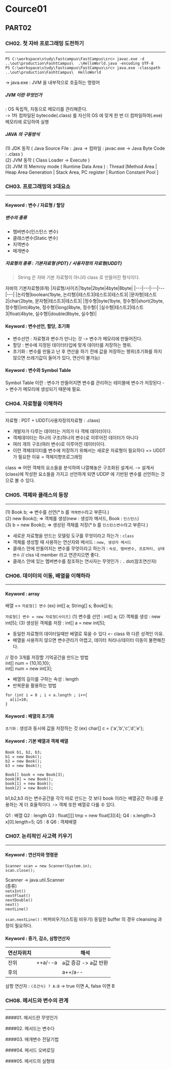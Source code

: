 # Cource01
## PART02
### CH02. 첫 자바 프로그래밍 도전하기
---
```
PS C:\workspace\study\fastcampus\FastCampus\src> javac.exe -d ..\out\production\FashtCampus\  .\HelloWorld.java -encoding UTF-8
PS C:\workspace\study\fastcampus\FastCampus\src> java.exe -classpath ..\out\production\FashtCampus\  HelloWorld    
```
-> java.exe : JVM 을 내부적으로 호출하는 명령어

##### JVM 이란 무엇인가
: OS 독립적, 자동으로 메모리를 관리해준다.   
-> 1차 컴파일된 bytecode(.class) 를 자신의 OS 에 맞게 한 번 더 컴파일하여(.exe) 메모리에 로딩하여 실행

##### JAVA 의 구동방식 
(1) JDK 동작 ( Java Source File : .java -> 컴파일 : javac.exe -> Java Byte Code : .class )   
(2) JVM 동작 ( Class Loader -> Execute )   
(3) JVM 의 Memroy mode ( Runtime Data Area ) : Thread [Method Area | Heap Area Generation | Stack Area, PC register | Runtion Constant Pool ]   

### CH03. 프로그래밍의 3대요소
---
#### Keyword :  변수 / 자료형 / 할당
##### 변수의 종류
- 멤버변수(인스턴스 변수) 
- 클래스변수(Static 변수)
- 지역변수
- 매개변수

##### 자료형의 종류 : 기본자료형 (PDT) / 사용자정의 자료형(UDDT)  

> String 은 자바 기본 자료형이 아니라 class 로 만들어진 형식이다.

자바의 기본자료형(8개) 
|자료형/사이즈|1byte|2byte|4byte|8byte|
|---|---|---|---|---|
|논리형|boolean(1byte, 논리형)|테스트3|테스트3|테스트3|
|문자형|테스트2|char(2byte, 문자형|테스트3|테스트3|
|정수형|byte(1byte, 정수형)|short(2byte, 정수형)|int(4byte, 정수형)|long(8byte, 정수형)|
|실수형|테스트2|테스트3|float(4byte, 실수형)|double(8byte, 실수형)|


#### Keyword : 변수선언, 할당, 초기화
- 변수선언 : 자료형과 변수가 만나는 것 -> 변수가 메모리에 만들어진다.   
- 할당 : 변수에 지정된 데이터타입에 맞게 데이터를 저장하는 행위.   
- 초기화 : 변수를 만들고 난 후 연산을 하기 전에 값을 저장하는 행위(초기화를 하지 않으면 쓰레기값이 들어가 있다, 연산이 불가능)   


#### Keyword : 변수와 Symbol Table
Symbol Table 이란 : 변수가 만들어지면 변수를 관리하는 테이블에 변수가 저장된다 -> 변수가 메모리에 생성되기 때문에 필요.


### CH04. 자료형을 이해하라
---

자료형 : PDT + UDDT(사용자정의자료형 : .class)

- 개발자가 다루는 데이터는 거의가 다 객체 데이터이다.
- 객체데이터는 하나의 구조(하나의 변수)로 이루어진 데이터가 아니다
- 여러 개의 구조(여러 변수)로 이루어진 데이터이다.
- 이런 객체데이터를 변수에 저장하기 위해서는 새로운 자료형이 필요하다 => UDDT 가 필요한 이유 = 객체지향프로그래밍


class => 어떤 객체의 요소들을 분석하여 나열해놓은 구조화된 설계서.
-> 설계서(class)에 작성한 요소들을 가지고 선언하게 되면 UDDP 에 기반된 변수를 선언하는 것으로 볼 수 있다.

### CH05. 객체와 클래스의 등장
---

(1) Book b; => 변수를 선언(* b 를 `객체변수`라고 부른다.)   
(2) new Book(); => 객체를 생성(new : 생성자 메서드, Book : `인스턴스`)   
(3) b = new Book(); => 생성된 객체를 저장(* b 를 `인스턴스변수`라고 부른다.)      

- 새로운 자료형을 만드는 모델링 도구를 무엇이라고 하는가 : `class`
- 객체를 생성할 때 사용하는 연산자와 메서드 : `new, 생성자 메서드`
- 클래스 안에 만들어지는 변수를 무엇이라고 하는가 : `속성, 멤버변수, 프로퍼티, 상태변수` // clss 내 member 라고 연관지으면 좋다.
- 클래스 안에 있는 멤버변수를 참조하는 연사자는 무엇인가 : `.` dot(참조연산자)

### CH06. 데이터의 이동, 배열을 이해하라
---

#### Keyword : array
배열 => `자료형[] 변수`
(ex) int[] a; String[] s; Book[] b;   


`자료형[] 변수 = new 자료형[사이즈]`
(1) 변수를 선언 : int[] a;
(2) 객체를 생성 : new int[5];
(3) 생성된 객체를 저장 : int[] a = new int[5];

* 동일한 자료형의 데이터일때만 배열로 묶을 수 있다 <- class 와 다른 성격인 이유.
* 배열을 사용하지 않으면 변수관리가 어렵고, 데이터 처리나/데이터 이동이 불편해진다.   

// 정수 3개를 저장할 기억공간을 만드는 방법   
int[] num = {10,10,10};   
int[] num = new int[3];   

* 배열의 길이를 구하는 속성 : length
* 반복문을 활용하는 방법
```
for (int i = 0 ; i < a.length ; i++{
  a[i]=10;
}
```

#### Keyword : 배열의 초기화

`초기화` : 생성과 동시에 값을 저장하는 것
(ex) char[] c = {'a','b','c','d','e'};

#### Keyword : 기본 배열과 객체 배열

```
Book b1, b2, b3;
b1 = new Book();
b2 = new Book();
b3 = new Book();

Book[] book = new Book[3];
book[0] = new Book();
book[1] = new Book();
book[2] = new Book();
```
b1,b2,b3 라는 변수공간을 각각 따로 만드는 것 보다 book 이라는 배열공간 하나를 운용하는 게 더 효율적이다.
-> 객체 또한 배열로 다룰 수 있다.

Q1 : 배열
Q2 : length
Q3 : float[][] tmp = new float[3][4];
Q4 : x.length=3 x[0].length=5;
Q5 : 8
Q6 : 객체배열

### CH07. 논리적인 사고력 키우기
---
#### Keyword : 연산자와 명령문
```
Scanner scan = new Scanner(System.in);
scan.close();
```
Scanner -> java.util.Scanner   
(종류)   
`netxInt()`   
`nextFloat()`   
`nextDouble()`   
`next()`   
`nextLine()`   

`scan.nextLine()` : 버퍼비우기(스트림 비우기) 동일한 buffer 의 경우 cleansing 과정이 필요하다.

#### Keyword : 증가, 감소, 삼항연산자

|연산자위치||해석|
|---|---|---|
|전위|++a/--a|a값 증감 -> a값 반환|
|후의||a++/a--|a값 반환 -> a값 증감|

삼항 연산자 : `(조건식) ? A:B` -> true 이면 A, false 이면 B   


### CH08. 메서드와 변수의 관계
---
####01. 메서드란 무엇인가

####02. 메서드는 변수다

####03. 매개변수 전달기법

####04. 메서드 오버로딩

####05. 메서드의 실형태


